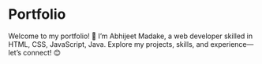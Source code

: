 # Portfolio
Welcome to my portfolio! 🚀 I’m Abhijeet Madake, a web developer skilled in HTML, CSS, JavaScript, Java. Explore my projects, skills, and experience—let’s connect! 😊
